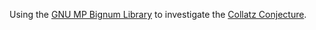 Using the [GNU MP Bignum Library](https://gmplib.org/) to investigate the [Collatz Conjecture](https://en.wikipedia.org/wiki/Collatz_conjecture).

